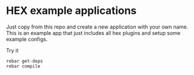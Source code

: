 HEX example applications
========================

Just copy from this repo and create a new application with
your own name. This is an example app that just includes all 
hex plugins and setup some example configs.

Try it

    rebar get-deps
    rebar compile
